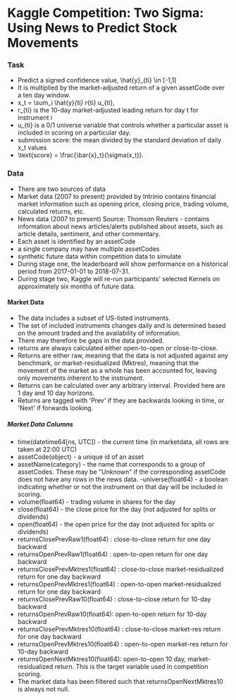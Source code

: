 # Kaggle Competition: Two Sigma: Using News to Predict Stock Movements


### Task
 - Predict a signed confidence value, \hat{y}_{ti} \in [-1,1]
 - It is multiplied by the market-adjusted return of a given assetCode over a ten day window. 
 - x_t = \sum_i \hat{y}_{ti}  r_{ti}  u_{ti},
 - r_{ti} is the 10-day market-adjusted leading return for day t for instrument i
 - u_{ti} is a 0/1 universe variable that controls whether a particular asset is included in scoring on a particular day.
 - submission score: the mean divided by the standard deviation of daily x_t values
 - \text{score} = \frac{\bar{x}_t}{\sigma(x_t)}.
          
          
 
 
### Data
- There are two sources of data
- Market data (2007 to present) provided by Intrinio contains financial market information such as opening price, closing price, trading volume, calculated returns, etc.
- News data (2007 to present) Source: Thomson Reuters - contains information about news articles/alerts published about assets, such as article details, sentiment, and other commentary.
- Each asset is identified by an assetCode
- a single company may have multiple assetCodes
- synthetic future data within competition data to simulate 
- During stage one, the leaderboard will show performance on a historical period from 2017-01-01 to 2018-07-31.
- During stage two, Kaggle will re-run participants' selected Kernels on approximately six months of future data.

#### Market Data
- The data includes a subset of US-listed instruments.
- The set of included instruments changes daily and is determined based on the amount traded and the availability of information. 
- There may therefore be gaps in the data provided.
- returns are always calculated either open-to-open or close-to-close.
- Returns are either raw, meaning that the data is not adjusted against any benchmark, or market-residualized (Mktres), meaning that the movement of the market as a whole has been accounted for, leaving only movements inherent to the instrument.
- Returns can be calculated over any arbitrary interval. Provided here are 1 day and 10 day horizons.
- Returns are tagged with 'Prev' if they are backwards looking in time, or 'Next' if forwards looking.

##### Market Data Columns
- time(datetime64[ns, UTC]) - the current time (in marketdata, all rows are taken at 22:00 UTC)
- assetCode(object) - a unique id of an asset
- assetName(category) - the name that corresponds to a group of assetCodes. These may be "Unknown" if the corresponding assetCode does not have any rows in the news data.
-universe(float64) - a boolean indicating whether or not the instrument on that day will be included in scoring. 
- volume(float64) - trading volume in shares for the day
- close(float64) - the close price for the day (not adjusted for splits or dividends)
- open(float64) - the open price for the day (not adjusted for splits or dividends)
- returnsClosePrevRaw1(float64) : close-to-close return for one day backward
- returnsOpenPrevRaw1(float64) : open-to-open return for one day backward
- returnsClosePrevMktres1(float64) : close-to-close market-residualized return for one day backward
- returnsOpenPrevMktres1(float64) : open-to-open market-residualized return for one day backward
- returnsClosePrevRaw10(float64) : close-to-close return for 10-day backward
- returnsOpenPrevRaw10(float64): open-to-open return for 10-day backward
- returnsClosePrevMktres10(float64) : close-to-close market-res return for one day backward
- returnsOpenPrevMktres10(float64) : open-to-open market-res return for 10-day backward
- returnsOpenNextMktres10(float64): open-to-open 10 day, market-residualized return. This is the target variable used in competition scoring. 
- The market data has been filtered such that returnsOpenNextMktres10 is always not null.



